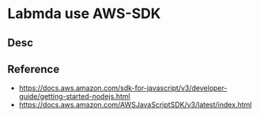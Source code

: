 # Labmda use AWS-SDK

## Desc

## Reference

- https://docs.aws.amazon.com/sdk-for-javascript/v3/developer-guide/getting-started-nodejs.html
- https://docs.aws.amazon.com/AWSJavaScriptSDK/v3/latest/index.html
